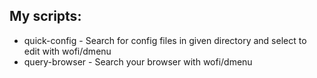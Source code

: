 ## My scripts:
- quick-config - Search for config files in given directory and select to edit with wofi/dmenu
- query-browser - Search your browser with wofi/dmenu
